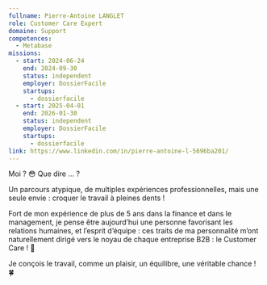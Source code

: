 ```yaml
---
fullname: Pierre-Antoine LANGLET
role: Customer Care Expert
domaine: Support
competences:
  - Metabase
missions:
  - start: 2024-06-24
    end: 2024-09-30
    status: independent
    employer: DossierFacile
    startups:
      - dossierfacile
  - start: 2025-04-01
    end: 2026-01-30
    status: independent
    employer: DossierFacile
    startups:
      - dossierfacile
link: https://www.linkedin.com/in/pierre-antoine-l-5696ba201/
---
```

Moi ? 😳 Que dire … ?

Un parcours atypique, de multiples expériences professionnelles, mais une seule envie : croquer le travail à pleines dents ! 

Fort de mon expérience de plus de 5 ans dans la finance et dans le management, je pense être aujourd’hui une personne favorisant les relations humaines, et l’esprit d’équipe : ces traits de ma personnalité m’ont naturellement dirigé vers le noyau de chaque entreprise B2B : le Customer Care ! 💌

Je conçois le travail, comme un plaisir, un équilibre, une véritable chance ! 🍀